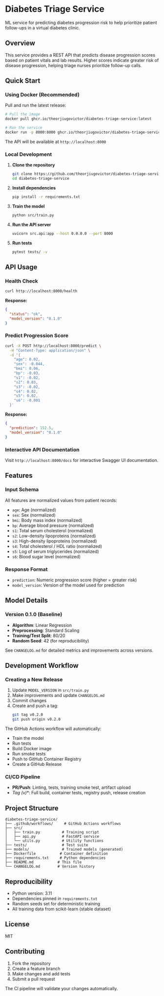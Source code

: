 # Diabetes Triage Service

ML service for predicting diabetes progression risk to help prioritize patient follow-ups in a virtual diabetes clinic.

## Overview

This service provides a REST API that predicts disease progression scores based on patient vitals and lab results. Higher scores indicate greater risk of disease progression, helping triage nurses prioritize follow-up calls.

## Quick Start

### Using Docker (Recommended)

Pull and run the latest release:

```bash
# Pull the image
docker pull ghcr.io/theorjiugovictor/diabetes-triage-service:latest

# Run the service
docker run -p 8000:8000 ghcr.io/theorjiugovictor/diabetes-triage-service:latest
```

The API will be available at `http://localhost:8000`

### Local Development

1. **Clone the repository**
   ```bash
   git clone https://github.com/theorjiugovictor/diabetes-triage-service.git
   cd diabetes-triage-service
   ```

2. **Install dependencies**
   ```bash
   pip install -r requirements.txt
   ```

3. **Train the model**
   ```bash
   python src/train.py
   ```

4. **Run the API server**
   ```bash
   uvicorn src.api:app --host 0.0.0.0 --port 8000
   ```

5. **Run tests**
   ```bash
   pytest tests/ -v
   ```

## API Usage

### Health Check

```bash
curl http://localhost:8000/health
```

**Response:**
```json
{
  "status": "ok",
  "model_version": "0.1.0"
}
```

### Predict Progression Score

```bash
curl -X POST http://localhost:8000/predict \
  -H "Content-Type: application/json" \
  -d '{
    "age": 0.02,
    "sex": -0.044,
    "bmi": 0.06,
    "bp": -0.03,
    "s1": -0.02,
    "s2": 0.03,
    "s3": -0.02,
    "s4": 0.02,
    "s5": 0.02,
    "s6": -0.001
  }'
```

**Response:**
```json
{
  "prediction": 152.5,
  "model_version": "0.1.0"
}
```

### Interactive API Documentation

Visit `http://localhost:8000/docs` for interactive Swagger UI documentation.

## Features

### Input Schema

All features are normalized values from patient records:

- `age`: Age (normalized)
- `sex`: Sex (normalized)
- `bmi`: Body mass index (normalized)
- `bp`: Average blood pressure (normalized)
- `s1`: Total serum cholesterol (normalized)
- `s2`: Low-density lipoproteins (normalized)
- `s3`: High-density lipoproteins (normalized)
- `s4`: Total cholesterol / HDL ratio (normalized)
- `s5`: Log of serum triglycerides (normalized)
- `s6`: Blood sugar level (normalized)

### Response Format

- `prediction`: Numeric progression score (higher = greater risk)
- `model_version`: Version of the model used for prediction

## Model Details

### Version 0.1.0 (Baseline)

- **Algorithm**: Linear Regression
- **Preprocessing**: Standard Scaling
- **Training/Test Split**: 80/20
- **Random Seed**: 42 (for reproducibility)

See `CHANGELOG.md` for detailed metrics and improvements across versions.

## Development Workflow

### Creating a New Release

1. Update `MODEL_VERSION` in `src/train.py`
2. Make improvements and update `CHANGELOG.md`
3. Commit changes
4. Create and push a tag:
   ```bash
   git tag v0.2.0
   git push origin v0.2.0
   ```

The GitHub Actions workflow will automatically:
- Train the model
- Run tests
- Build Docker image
- Run smoke tests
- Push to GitHub Container Registry
- Create a GitHub Release

### CI/CD Pipeline

- **PR/Push**: Linting, tests, training smoke test, artifact upload
- **Tag (v*)**: Full build, container tests, registry push, release creation

## Project Structure

```
diabetes-triage-service/
├── .github/workflows/     # GitHub Actions workflows
├── src/
│   ├── train.py          # Training script
│   ├── api.py            # FastAPI service
│   └── utils.py          # Utility functions
├── tests/                # Test suite
├── models/               # Trained models (generated)
├── Dockerfile           # Container definition
├── requirements.txt     # Python dependencies
├── README.md           # This file
└── CHANGELOG.md        # Version history
```

## Reproducibility

- Python version: 3.11
- Dependencies pinned in `requirements.txt`
- Random seeds set for deterministic training
- All training data from scikit-learn (stable dataset)

## License

MIT

## Contributing

1. Fork the repository
2. Create a feature branch
3. Make changes and add tests
4. Submit a pull request

The CI pipeline will validate your changes automatically.